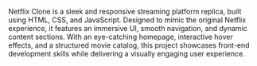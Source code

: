  Netflix Clone is a sleek and responsive streaming platform replica, built using HTML, CSS, and JavaScript. Designed to mimic the original Netflix experience, it features an immersive UI, smooth navigation, and dynamic content sections. With an eye-catching homepage, interactive hover effects, and a structured movie catalog, this project showcases front-end development skills while delivering a visually engaging user experience.
